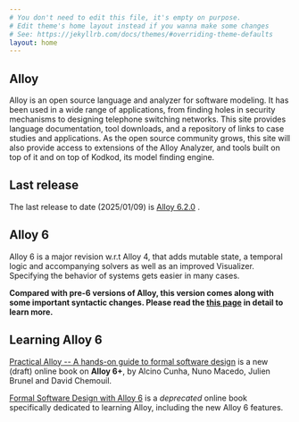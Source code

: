 ```yaml
---
# You don't need to edit this file, it's empty on purpose.
# Edit theme's home layout instead if you wanna make some changes
# See: https://jekyllrb.com/docs/themes/#overriding-theme-defaults
layout: home
---
```


## Alloy

Alloy is an open source language and analyzer for software modeling. It has been used in a wide range of applications, from finding holes in security mechanisms to designing telephone switching networks. This site provides language documentation, tool downloads, and a repository of links to case studies and applications. As the open source community grows, this site will also provide access to extensions of the Alloy Analyzer, and tools built on top of it and on top of Kodkod, its model finding engine.

## Last release

The last release to date (2025/01/09) is [Alloy 6.2.0](https://alloytools.org/download.html) .

## Alloy 6

Alloy 6 is a major revision w.r.t Alloy 4, that adds mutable state, a temporal logic and accompanying solvers as well as an improved Visualizer. Specifying the behavior of systems gets easier in many cases. 

**Compared with pre-6 versions of Alloy, this version comes along with some important syntactic changes. Please read the [this page](alloy6.html) in detail to learn more.** 

## Learning Alloy 6

[Practical Alloy -- A hands-on guide to formal software design](https://practicalalloy.github.io/) is a new (draft) online book on **Alloy 6+**, by Alcino Cunha, Nuno Macedo, Julien Brunel and David Chemouil.


[Formal Software Design with Alloy 6](https://haslab.github.io/formal-software-design/) is a *deprecated* online book specifically dedicated to learning Alloy, including the new Alloy 6 features.

<div style="display:none">SHA for JDEPLOY 10386f1b4531f26c1b97138791151464bb6f66b5a1301438db9f29437d0d236d</div>
